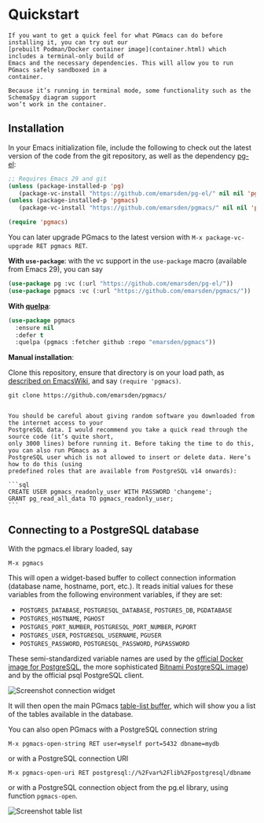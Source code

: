 # Quickstart

~~~admonish note title="Try it out before installing"
If you want to get a quick feel for what PGmacs can do before installing it, you can try out our
[prebuilt Podman/Docker container image](container.html) which includes a terminal-only build of
Emacs and the necessary dependencies. This will allow you to run PGmacs safely sandboxed in a
container.

Because it’s running in terminal mode, some functionality such as the SchemaSpy diagram support
won’t work in the container.
~~~


## Installation

In your Emacs initialization file, include the following to check out the latest version of the code
from the git repository, as well as the dependency [pg-el](https://github.com/emarsden/pg-el/):

```lisp
;; Requires Emacs 29 and git
(unless (package-installed-p 'pg)
   (package-vc-install "https://github.com/emarsden/pg-el/" nil nil 'pg))
(unless (package-installed-p 'pgmacs)
   (package-vc-install "https://github.com/emarsden/pgmacs/" nil nil 'pgmacs))

(require 'pgmacs)
```

You can later upgrade PGmacs to the latest version with `M-x package-vc-upgrade RET pgmacs RET`.

**With `use-package`**: with the vc support in the `use-package` macro (available from Emacs 29),
you can say

```lisp
(use-package pg :vc (:url "https://github.com/emarsden/pg-el/"))
(use-package pgmacs :vc (:url "https://github.com/emarsden/pgmacs/"))
```

**With [quelpa](https://github.com/quelpa/quelpa)**: 

```lisp
(use-package pgmacs
  :ensure nil
  :defer t
  :quelpa (pgmacs :fetcher github :repo "emarsden/pgmacs"))
```

**Manual installation**:

Clone this repository, ensure that directory is on your load path, as [described on
EmacsWiki](https://www.emacswiki.org/emacs/LoadPath), and say `(require 'pgmacs)`.

```shell
git clone https://github.com/emarsden/pgmacs/
```


~~~admonish warning title="Setting up a PostgreSQL user with limited privileges"

You should be careful about giving random software you downloaded from the internet access to your
PostgreSQL data. I would recommend you take a quick read through the source code (it’s quite short,
only 3000 lines) before running it. Before taking the time to do this, you can also run PGmacs as a
PostgreSQL user which is not allowed to insert or delete data. Here’s how to do this (using
predefined roles that are available from PostgreSQL v14 onwards): 

```sql
CREATE USER pgmacs_readonly_user WITH PASSWORD 'changeme';
GRANT pg_read_all_data TO pgmacs_readonly_user;
```
~~~


## Connecting to a PostgreSQL database

With the pgmacs.el library loaded, say 

    M-x pgmacs
    
This will open a widget-based buffer to collect connection information (database name, hostname,
port, etc.). It reads initial values for these variables from the following environment variables,
if they are set:

- `POSTGRES_DATABASE`, `POSTGRESQL_DATABASE`, `POSTGRES_DB`, `PGDATABASE`
- `POSTGRES_HOSTNAME`, `PGHOST`
- `POSTGRES_PORT_NUMBER`, `POSTGRESQL_PORT_NUMBER`, `PGPORT`
- `POSTGRES_USER`, `POSTGRESQL_USERNAME`, `PGUSER`
- `POSTGRES_PASSWORD`, `POSTGRESQL_PASSWORD`, `PGPASSWORD`

These semi-standardized variable names are used by the [official Docker image for
PostgreSQL](https://hub.docker.com/_/postgres/), the more sophisticated [Bitnami PostgreSQL
image](https://registry.hub.docker.com/r/bitnami/postgresql)) and by the official psql PostgreSQL client.

![Screenshot connection widget](img/connect-widget-table-list.gif)

It will then open the main PGmacs [table-list buffer](table-list.html), which will show you a list
of the tables available in the database.

You can also open PGmacs with a PostgreSQL connection string

    M-x pgmacs-open-string RET user=myself port=5432 dbname=mydb

or with a PostgreSQL connection URI

    M-x pgmacs-open-uri RET postgresql://%2Fvar%2Flib%2Fpostgresql/dbname

or with a PostgreSQL connection object from the pg.el library, using function `pgmacs-open`.


![Screenshot table list](img/screenshot-overview.png)


